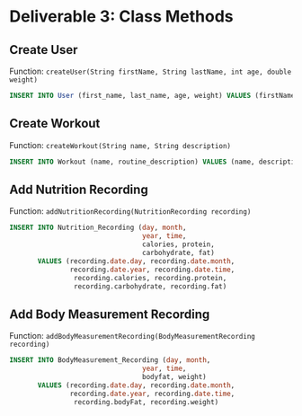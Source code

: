 # Deliverable 3: Class Methods

## Create User

Function: `createUser(String firstName, String lastName, int age, double weight)`

```sql
INSERT INTO User (first_name, last_name, age, weight) VALUES (firstName, lastName, age, weight)
```

## Create Workout

Function: `createWorkout(String name, String description)`

```sql
INSERT INTO Workout (name, routine_description) VALUES (name, description)
```

## Add Nutrition Recording

Function: `addNutritionRecording(NutritionRecording recording)`

```sql
INSERT INTO Nutrition_Recording (day, month, 
                                 year, time, 
                                 calories, protein,
                                 carbohydrate, fat)
       VALUES (recording.date.day, recording.date.month,
               recording.date.year, recording.date.time,
                recording.calories, recording.protein, 
                recording.carbohydrate, recording.fat)
```

## Add Body Measurement Recording

Function: `addBodyMeasurementRecording(BodyMeasurementRecording recording)`

<!--@TODO: Update diagrams to remove body_part_name-->

```sql
INSERT INTO BodyMeasurement_Recording (day, month, 
                                 year, time, 
                                 bodyfat, weight)
       VALUES (recording.date.day, recording.date.month,
               recording.date.year, recording.date.time,
                recording.bodyFat, recording.weight)
```

